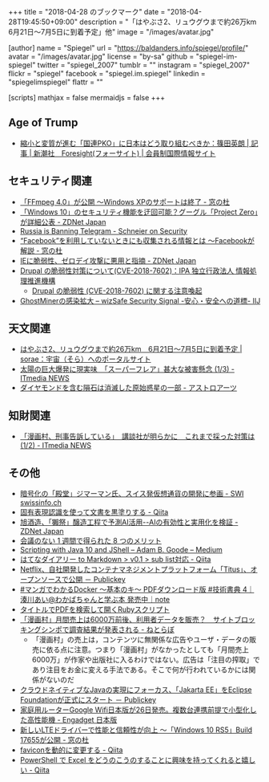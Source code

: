 +++
title = "2018-04-28 のブックマーク"
date =  "2018-04-28T19:45:50+09:00"
description = "「はやぶさ2、リュウグウまで約26万km　6月21日〜7月5日に到着予定」他"
image = "/images/avatar.jpg"

[author]
name      = "Spiegel"
url       = "https://baldanders.info/spiegel/profile/"
avatar    = "/images/avatar.jpg"
license   = "by-sa"
github    = "spiegel-im-spiegel"
twitter   = "spiegel_2007"
tumblr    = ""
instagram = "spiegel_2007"
flickr    = "spiegel"
facebook  = "spiegel.im.spiegel"
linkedin  = "spiegelimspiegel"
flattr    = ""

[scripts]
  mathjax = false
  mermaidjs = false
+++

## Age of Trump

- [縮小と変質が進む「国連PKO」に日本はどう取り組むべきか：篠田英朗 | 記事 | 新潮社　Foresight(フォーサイト) | 会員制国際情報サイト](http://www.fsight.jp/articles/-/43607)

## セキュリティ関連

- [「FFmpeg 4.0」が公開 ～Windows XPのサポートは終了 - 窓の杜](https://forest.watch.impress.co.jp/docs/news/1118452.html)
- [「Windows 10」のセキュリティ機能を迂回可能？グーグル「Project Zero」が詳細公表 - ZDNet Japan](https://japan.zdnet.com/article/35118149/)
- [Russia is Banning Telegram - Schneier on Security](https://www.schneier.com/blog/archives/2018/04/russia_is_banni.html)
- [“Facebook”を利用していないときにも収集される情報とは ～Facebookが解説 - 窓の杜](https://forest.watch.impress.co.jp/docs/news/1118690.html)
- [IEに脆弱性、ゼロデイ攻撃に悪用と指摘 - ZDNet Japan](https://japan.zdnet.com/article/35118231/)
- [Drupal の脆弱性対策について(CVE-2018-7602)：IPA 独立行政法人 情報処理推進機構](https://www.ipa.go.jp/security/ciadr/vul/20180426-drupal.html)
    - [Drupal の脆弱性 (CVE-2018-7602) に関する注意喚起](http://www.jpcert.or.jp/at/2018/at180019.html)
- [GhostMinerの感染拡大 – wizSafe Security Signal -安心・安全への道標- IIJ](https://wizsafe.iij.ad.jp/2018/04/323/)

## 天文関連

- [はやぶさ2、リュウグウまで約26万km　6月21日〜7月5日に到着予定 | sorae：宇宙（そら）へのポータルサイト](https://sorae.info/10/2018_04_19_haya.html)
- [太陽の巨大爆発に現実味　「スーパーフレア」甚大な被害懸念 (1/3) - ITmedia NEWS](http://www.itmedia.co.jp/news/articles/1804/23/news055.html)
- [ダイヤモンドを含む隕石は消滅した原始惑星の一部 - アストロアーツ](http://www.astroarts.co.jp/article/hl/a/9866_diamond)

## 知財関連

- [「漫画村、刑事告訴している」　講談社が明らかに　これまで採った対策は (1/2) - ITmedia NEWS](http://www.itmedia.co.jp/news/articles/1804/27/news117.html)

## その他

- [暗号化の「殿堂」ジマーマン氏、スイス発仮想通貨の開発に参画 - SWI swissinfo.ch](https://www.swissinfo.ch/jpn/business/44062770)
- [固有表現認識を使って文書を黒塗りする - Qiita](https://qiita.com/Hironsan/items/a5acf1d121926666907b)
- [旭酒造、「獺祭」醸造工程で予測AI活用--AIの有効性と実用化を検証 - ZDNet Japan](https://japan.zdnet.com/article/35118141/)
- [会議のない 1 週間で得られた 8 つのメリット](https://navi.dropbox.jp/gains-from-declining-meetings)
- [Scripting with Java 10 and JShell – Adam B. Goode – Medium](https://medium.com/@adambgoode/-497d6fdbf8b5)
- [はてなダイアリー to Markdown > v0.1 > sub list対応 - Qiita](https://qiita.com/7of9/items/4e5c586431871e24ad33)
- [Netflix、自社開発したコンテナマネジメントプラットフォーム「Titus」、オープンソースで公開 － Publickey](http://www.publickey1.jp/blog/18/netflixtitus.html)
- [#マンガでわかるDocker 〜基本のキ〜 PDFダウンロード版 #技術書典 4｜湊川あい@わかばちゃんと学ぶ本 発売中｜note](https://note.mu/llminatoll/n/n4f419db0effc)
- [タイトルでPDFを検索して開くRubyスクリプト](https://snap.textfile.org/20160701151217/)
- [「漫画村」月間売上は6000万前後、利用者データを販売？　サイトブロッキングシンポで調査結果が発表される - ねとらぼ](http://nlab.itmedia.co.jp/nl/articles/1804/22/news025.html)
    - 「漫画村」の売上は，コンテンツに無関係な広告やユーザ・データの販売に依る点に注意。つまり「漫画村」がなかったとしても「月間売上6000万」が作家や出版社に入るわけではない。広告は「注目の搾取」であり注目をお金に変える手法である。そこで何が行われているかには関係がないのだ
- [クラウドネイティブなJavaの実現にフォーカス、「Jakarta EE」をEclipse Foundationが正式にスタート － Publickey](http://www.publickey1.jp/blog/18/javajakarta_eeeclipse_foundation.html)
- [家庭用ルーターGoogle Wifi日本版が26日発売。複数台連携前提で小型化した高性能機 - Engadget 日本版](https://japanese.engadget.com/2018/04/25/google-wifi-26/)
- [新しいLTEドライバーで性能と信頼性が向上 ～「Windows 10 RS5」Build 17655が公開 - 窓の杜](https://forest.watch.impress.co.jp/docs/news/1119252.html)
- [faviconを動的に変更する - Qiita](https://qiita.com/mo4_9/items/f089cbb547eff7792a78)
- [PowerShell で Excel をどうのこうのすることに興味を持ってくれると嬉しい - Qiita](https://qiita.com/miyamiya/items/161372111b68bad0744a)

